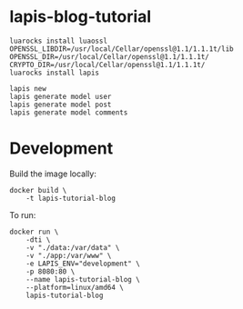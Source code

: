 # lapis-blog-tutorial


```
luarocks install luaossl OPENSSL_LIBDIR=/usr/local/Cellar/openssl@1.1/1.1.1t/lib OPENSSL_DIR=/usr/local/Cellar/openssl@1.1/1.1.1t/ CRYPTO_DIR=/usr/local/Cellar/openssl@1.1/1.1.1t/
luarocks install lapis
```

```
lapis new
lapis generate model user
lapis generate model post
lapis generate model comments
```

# Development

Build the image locally:

```
docker build \
    -t lapis-tutorial-blog

```

To run:

```
docker run \
    -dti \
    -v "./data:/var/data" \
    -v "./app:/var/www" \
    -e LAPIS_ENV="development" \
    -p 8080:80 \
    --name lapis-tutorial-blog \
    --platform=linux/amd64 \
    lapis-tutorial-blog
```

